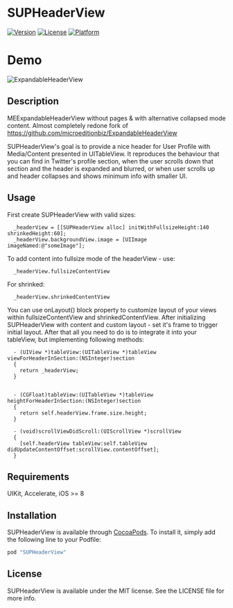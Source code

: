 # SUPHeaderView 

[![Version](https://img.shields.io/cocoapods/v/SUPHeaderView.svg?style=flat)](http://cocoapods.org/pods/SUPHeaderView)
[![License](https://img.shields.io/cocoapods/l/SUPHeaderView.svg?style=flat)](http://cocoapods.org/pods/SUPHeaderView)
[![Platform](https://img.shields.io/cocoapods/p/SUPHeaderView.svg?style=flat)](http://cocoapods.org/pods/SUPHeaderView)

# Demo

![ExpandableHeaderView](https://user-images.githubusercontent.com/507338/28742031-fbfedc9e-73e1-11e7-9ec1-6648cda9fb4d.gif)

## Description

MEExpandableHeaderView without pages & with alternative collapsed mode content.
Almost completely redone fork of https://github.com/microeditionbiz/ExpandableHeaderView

SUPHeaderView's goal is to provide a nice header for User Profile with Media/Content presented
in UITableView. It reproduces the behaviour that you can find in Twitter's profile section, 
when the user scrolls down that section and the header is expanded and blurred, or when user scrolls up 
and header collapses and shows minimum info with smaller UI.


## Usage

First create SUPHeaderView with valid sizes:

```
  _headerView = [[SUPHeaderView alloc] initWithFullsizeHeight:140 shrinkedHeight:60];
  _headerView.backgroundView.image = [UIImage imageNamed:@"someImage"];
```

To add content into fullsize mode of the headerView - use:
```
  _headerView.fullsizeContentView
```

For shrinked:
```
  _headerView.shrinkedContentView 
```

You can use onLayout() block property to customize layout of your views within fullsizeContentView
and shrinkedContentView.
After initializing SUPHeaderView with content and custom layout - set it's frame to trigger initial layout.
After that all you need to do is to integrate it into your tableView, but implementing following methods:

```
  - (UIView *)tableView:(UITableView *)tableView viewForHeaderInSection:(NSInteger)section
  {
    return _headerView;
  }


  - (CGFloat)tableView:(UITableView *)tableView heightForHeaderInSection:(NSInteger)section
  {
    return self.headerView.frame.size.height;
  }

  - (void)scrollViewDidScroll:(UIScrollView *)scrollView
  {
    [self.headerView tableView:self.tableView didUpdateContentOffset:scrollView.contentOffset];
  }
```

## Requirements
UIKit, Accelerate, iOS >= 8

## Installation

SUPHeaderView is available through [CocoaPods](http://cocoapods.org). To install
it, simply add the following line to your Podfile:

```ruby
pod "SUPHeaderView"
```

## License

SUPHeaderView is available under the MIT license. See the LICENSE file for more info.
